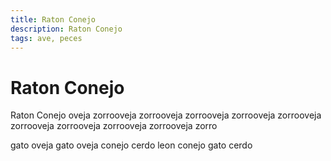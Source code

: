 ```yaml
---
title: Raton Conejo
description: Raton Conejo
tags: ave, peces
---
```


# Raton Conejo

Raton Conejo oveja zorrooveja zorrooveja zorrooveja zorrooveja zorrooveja zorrooveja zorrooveja zorrooveja zorrooveja zorro

gato oveja gato oveja conejo cerdo leon conejo gato cerdo